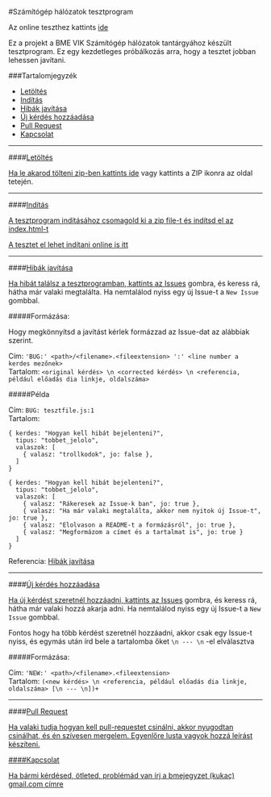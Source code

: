 #Számítógép hálózatok tesztprogram

Az online teszthez kattints [ide](http://bmejegyzet.github.com/szghalok-teszt)

Ez a projekt a BME VIK Számítógép hálózatok tantárgyához készült tesztprogram.
Ez egy kezdetleges próbálkozás arra, hogy a tesztet jobban lehessen javítani.

###Tartalomjegyzék

- [Letöltés](#1)
- [Indítás](#2)
- [Hibák javítása](#3)
- [Új kérdés hozzáadása](#4)
- [Pull Request](#5)
- [Kapcsolat](#6)

---

####<a href="" name="1" id="1" />Letöltés

Ha le akarod tölteni zip-ben kattints [ide](https://github.com/bmejegyzet/szghalok-teszt/zipball/master) vagy kattints a ZIP ikonra az oldal tetején.

---

####<a href="" name="2" id="2" />Indítás

A tesztprogram indításához csomagold ki a zip file-t és indítsd el az index.html-t

A tesztet el lehet indítani online is [itt](http://bmejegyzet.github.com/szghalok-teszt)

---

####<a href="" name="3" id="3" />Hibák javítása

Ha hibát találsz a tesztprogramban, kattints az [Issues](https://github.com/bmejegyzet/szghalok-teszt/issues) gombra,
és keress rá, hátha már valaki megtalálta. Ha nemtalálod nyiss egy új Issue-t a `New Issue` gombbal.

#####Formázása:

Hogy megkönnyítsd a javítást kérlek formázzad az Issue-dat az alábbiak szerint.

Cím: `'BUG:' <path>/<filename>.<fileextension> ':' <line number a kerdes mezőnek>`  
Tartalom: `<original kérdés> \n <corrected kérdés> \n <referencia, például előadás dia linkje, oldalszáma>`

#####Példa

Cím: `BUG: tesztfile.js:1`  
Tartalom: 

<pre><code>{ kerdes: "Hogyan kell hibát bejelenteni?",
  tipus: "tobbet_jelolo",
  valaszok: [
    { valasz: "trollkodok", jo: false },
  ]
}</code></pre>

<pre><code>{ kerdes: "Hogyan kell hibát bejelenteni?",
  tipus: "tobbet_jelolo",
  valaszok: [
    { valasz: "Rákeresek az Issue-k ban", jo: true },
    { valasz: "Ha már valaki megtalálta, akkor nem nyitok új Issue-t", jo: true },
    { valasz: "Elolvason a README-t a formázásról", jo: true },
    { valasz: "Megformázom a címet és a tartalmat is", jo: true }
  ]
}</code></pre>

Referencia: [Hibák javítása](https://github.com/bmejegyzet/szghalok-teszt/blob/master/README.md#3)

---

####<a href="" name="4" id="4" />Új kérdés hozzáadása

Ha új kérdést szeretnél hozzáadni, kattints az [Issues](https://github.com/bmejegyzet/szghalok-teszt/issues) gombra,
és keress rá, hátha már valaki hozzá akarja adni. Ha nemtalálod nyiss egy új Issue-t a `New Issue` gombbal.

Fontos hogy ha több kérdést szeretnél hozzáadni, akkor csak egy Issue-t nyiss, és egymás után írd bele a tartalomba őket `\n --- \n` -el elválasztva

#####Formázása:

Cím: `'NEW:' <path>/<filename>.<fileextension>`  
Tartalom: `(<new kérdés> \n <referencia, például előadás dia linkje, oldalszáma> [\n --- \n])+`

---

####<a href="" name="5" id="5" />Pull Request

Ha valaki tudja hogyan kell pull-requestet csinálni, akkor nyugodtan csinálhat, és én szívesen mergelem. Egyenlőre lusta vagyok hozzá leírást készíteni.

####<a href="" name="6" id="6" />Kapcsolat

Ha bármi kérdésed, ötleted, problémád van írj a bmejegyzet (kukac) gmail.com címre

